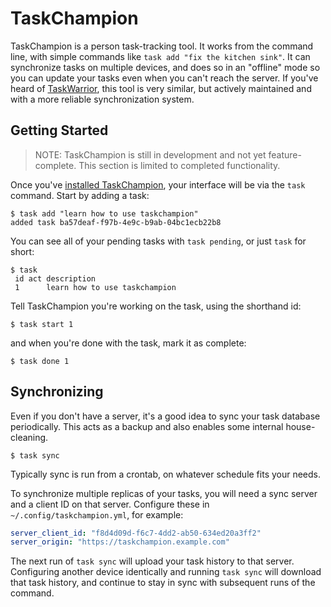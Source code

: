 # TaskChampion

TaskChampion is a person task-tracking tool.
It works from the command line, with simple commands like `task add "fix the kitchen sink"`.
It can synchronize tasks on multiple devices, and does so in an "offline" mode so you can update your tasks even when you can't reach the server.
If you've heard of [TaskWarrior](https://taskwarrior.org/), this tool is very similar, but actively maintained and with a more reliable synchronization system.

## Getting Started

> NOTE: TaskChampion is still in development and not yet feature-complete.
> This section is limited to completed functionality.

Once you've [installed TaskChampion](./installation.md), your interface will be via the `task` command.
Start by adding a task:

```shell
$ task add "learn how to use taskchampion"
added task ba57deaf-f97b-4e9c-b9ab-04bc1ecb22b8
```

You can see all of your pending tasks with `task pending`, or just `task` for short:

```shell
$ task
 id act description                   
 1      learn how to use taskchampion
```

Tell TaskChampion you're working on the task, using the shorthand id:

```shell
$ task start 1
```

and when you're done with the task, mark it as complete:

```shell
$ task done 1
```

## Synchronizing

Even if you don't have a server, it's a good idea to sync your task database periodically.
This acts as a backup and also enables some internal house-cleaning.

```shell
$ task sync
```

Typically sync is run from a crontab, on whatever schedule fits your needs.

To synchronize multiple replicas of your tasks, you will need a sync server and a client ID on that server.
Configure these in `~/.config/taskchampion.yml`, for example:

```yaml
server_client_id: "f8d4d09d-f6c7-4dd2-ab50-634ed20a3ff2"
server_origin: "https://taskchampion.example.com"
```

The next run of `task sync` will upload your task history to that server.
Configuring another device identically and running `task sync` will download that task history, and continue to stay in sync with subsequent runs of the command.

